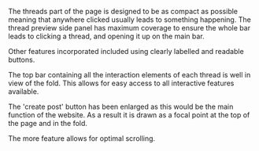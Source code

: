 The threads part of the page is designed to be as compact as possible meaning that anywhere clicked usually leads to something happening. The thread preview side panel has maximum coverage to ensure the whole bar leads to clicking a thread, and opening it up on the main bar.

Other features incorporated included using clearly labelled and readable buttons.

The top bar containing all the interaction elements of each thread is well in view of the fold. This allows for easy access to all interactive features available.

The 'create post' button has been enlarged as this would be the main function of the website. As a result it is drawn as a focal point at the top of the page and in the fold.

The more feature allows for optimal scrolling.